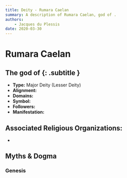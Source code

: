 ```yaml
---
title: Deity - Rumara Caelan
summary: A description of Rumara Caelan, god of .
authors:
    - Jacques du Plessis
date: 2020-03-30
---
```

# Rumara Caelan
## The god of  {: .subtitle }

* **Type:** Major Deity (Lesser Deity)
* **Alignment:** 
* **Domains:** 
* **Symbol:** 
* **Followers:** 
* **Manifestation:**  

## Associated Religious Organizations:
* 

## Myths & Dogma
### Genesis